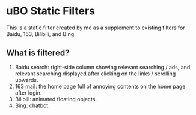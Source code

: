 # uBO Static Filters

This is a static filter created by me as a supplement to existing filters for Baidu, 163, Bilibili, and Bing.

## What is filtered?

1. Baidu search: right-side column showing relevant searching / ads, and relevant searching displayed after clicking on the links / scrolling upwards.
2. 163 mail: the home page full of annoying contents on the home page after login.
3. Bilibili: animated floating objects.
4. Bing: chatbot.
